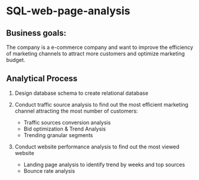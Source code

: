 # SQL-web-page-analysis

## Business goals:
The company is a e-commerce company and want to improve the efficiency of marketing channels to attract more customers and optimize marketing budget.

## Analytical Process
1. Design database schema to create relational database

2. Conduct traffic source analysis to find out the most efficient marketing channel attracting the most number of customers:
   - Traffic sources conversion analysis
   - Bid optimization & Trend Analysis
   - Trending granular segments
   
3. Conduct website performance analysis to find out the most viewed website
   - Landing page analysis to identify trend by weeks and top sources
   - Bounce rate analysis
